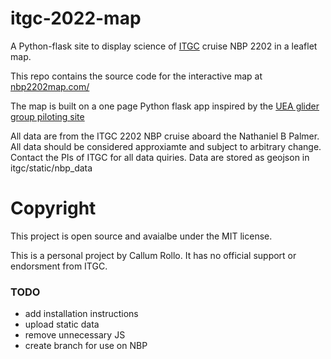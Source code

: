 # itgc-2022-map

A Python-flask site to display science of [ITGC](https://thwaitesglacier.org/) cruise NBP 2202 in a leaflet map.

This repo contains the source code for the interactive map at [nbp2202map.com/](https://nbp2202map.com/)

The map is built on a one page Python flask app inspired by the [UEA glider group piloting site](https://github.com/ueaglider/ueaglider-web)

All data are from the ITGC 2202 NBP cruise aboard the Nathaniel B Palmer. All data should be considered 
approxiamte and subject to arbitrary change. Contact the PIs of ITGC for all data quiries. Data are stored as geojson in itgc/static/nbp_data

# Copyright

This project is open source and avaialbe under the MIT license.

This is a personal project by Callum Rollo. It has no official support or endorsment from ITGC.

### TODO

- add installation instructions
- upload static data
- remove unnecessary JS
- create branch for use on NBP
